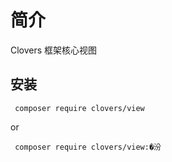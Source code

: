 # 简介

Clovers 框架核心视图

## 安装
```shell
 composer require clovers/view
 ```
 or
 ```shell
  composer require clovers/view:�汾
 ```
 